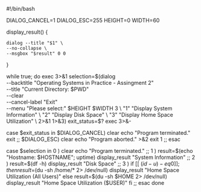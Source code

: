 #!/bin/bash

DIALOG_CANCEL=1
DIALOG_ESC=255
HEIGHT=0
WIDTH=60

display_result() {

	dialog --title "$1" \
	--no-collapse \
	--msgbox "$result" 0 0

}

while true; do
exec 3>&1
selection=$(dialog \
--backtitle "Operating Systems in Practice - Assingment 2" \
--title "Current Directory: $PWD" \
--clear \
--cancel-label "Exit" \
--menu "Please select:" $HEIGHT $WIDTH 3 \
"1" "Display System Information" \
"2" "Display Disk Space" \
"3" "Display Home Space Utilization" \
2>&1 1>&3)
exit_status=$?
exec 3>&-

case $exit_status in
$DIALOG_CANCEL)
clear
echo "Program terminated."
exit
;;
$DIALOG_ESC)
clear
echo "Program aborted." >&2
exit 1
;;
esac

case $selection in
0 )
clear
echo "Program terminated."
;;
1 )
result=$(echo "Hostname: $HOSTNAME"; uptime)
display_result "System Information"
;;
2 )
result=$(df -h)
display_result "Disk Space"
;;
3 )
if [[ $(id -u) -eq 0 ]]; then
result=$(du -sh /home/* 2> /dev/null)
display_result "Home Space Utilization (All Users)"
else
result=$(du -sh $HOME 2> /dev/null)
display_result "Home Space Utilization ($USER)"
fi
;;
esac
done
